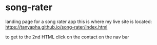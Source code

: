 # song-rater
landing page for a song rater app
this is where my live site is located:
https://tanyapha.github.io/song-rater/index.html

to get to the 2nd HTML click on the contact on the nav bar